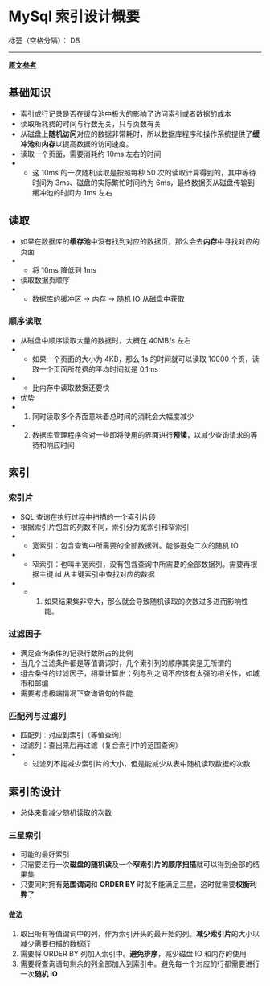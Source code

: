 # MySql 索引设计概要

标签（空格分隔）： DB

---

**[原文参考](https://draveness.me/sql-index-intro)**

## 基础知识 
- 索引或行记录是否在缓存池中极大的影响了访问索引或者数据的成本
- 读取所耗费的时间与行数无关，只与页数有关
- 从磁盘上**随机访问**对应的数据非常耗时，所以数据库程序和操作系统提供了**缓冲池**和**内存**以提高数据的访问速度。
- 读取一个页面，需要消耗约 10ms 左右的时间
- - 这 10ms 的一次随机读取是按照每秒 50 次的读取计算得到的，其中等待时间为 3ms、磁盘的实际繁忙时间约为 6ms，最终数据页从磁盘传输到缓冲池的时间为 1ms 左右

## 读取
- 如果在数据库的**缓存池**中没有找到对应的数据页，那么会去**内存**中寻找对应的页面
- - 将 10ms 降低到 1ms
- 读取数据页顺序
- - 数据库的缓冲区 ->  内存 -> 随机 IO 从磁盘中获取

### 顺序读取
- 从磁盘中顺序读取大量的数据时，大概在 40MB/s 左右
- - 如果一个页面的大小为 4KB，那么 1s 的时间就可以读取 10000 个页，读取一个页面所花费的平均时间就是 0.1ms
- - 比内存中读取数据还要快
- 优势
- 1. 同时读取多个界面意味着总时间的消耗会大幅度减少
- 2. 数据库管理程序会对一些即将使用的界面进行**预读**，以减少查询请求的等待和响应时间

## 索引

### 索引片
- SQL 查询在执行过程中扫描的一个索引片段
- 根据索引片包含的列数不同，索引分为宽索引和窄索引
- - 宽索引：包含查询中所需要的全部数据列。能够避免二次的随机 IO
- - 窄索引：也叫半宽索引，没有包含查询中所需要的全部数据列。需要再根据主键 id 从主键索引中查找对应的数据
- - 1. 如果结果集非常大，那么就会导致随机读取的次数过多进而影响性能。

### 过滤因子
- 满足查询条件的记录行数所占的比例
- 当几个过滤条件都是等值谓词时，几个索引列的顺序其实是无所谓的
- 组合条件的过滤因子，相乘计算出；列与列之间不应该有太强的相关性，如城市和邮编
- 需要考虑极端情况下查询语句的性能

### 匹配列与过滤列
- 匹配列：对应到索引（等值查询）
- 过滤列：查出来后再过滤（复合索引中的范围查询）
- - 过滤列不能减少索引片的大小，但是能减少从表中随机读取数据的次数

## 索引的设计
- 总体来看减少随机读取的次数

### 三星索引
- 可能的最好索引
- 只需要进行一次**磁盘的随机读**及一个**窄索引片的顺序扫描**就可以得到全部的结果集
- 只要同时拥有**范围谓词**和 **ORDER BY** 时就不能满足三星，这时就需要**权衡利弊**了

#### 做法
1. 取出所有等值谓词中的列，作为索引开头的最开始的列。**减少索引片**的大小以减少需要扫描的数据行
2. 需要将 ORDER BY 列加入索引中。**避免排序**，减少磁盘 IO 和内存的使用
3. 需要将查询语句剩余的列全部加入到索引中。避免每一个对应的行都需要进行一次**随机 IO**
